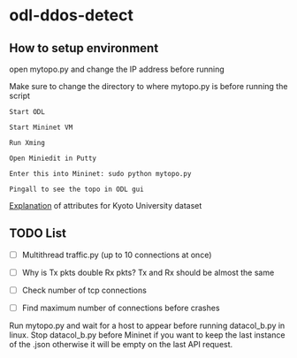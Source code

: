 # odl-ddos-detect

## How to setup environment

open mytopo.py and change the IP address before running

Make sure to change the directory to where mytopo.py is before running the script

```
Start ODL

Start Mininet VM

Run Xming

Open Miniedit in Putty

Enter this into Mininet: sudo python mytopo.py

Pingall to see the topo in ODL gui
```

[Explanation](http://www.takakura.com/Kyoto_data/BenchmarkData-Description-v5.pdf) of attributes for Kyoto University dataset

## TODO List

- [ ] Multithread traffic.py (up to 10 connections at once)

- [ ] Why is Tx pkts double Rx pkts? Tx and Rx should be almost the same

- [ ] Check number of tcp connections

- [ ] Find maximum number of connections before crashes


Run mytopo.py and wait for a host to appear before running datacol_b.py in linux. Stop datacol_b.py before Mininet if you want to keep the last instance of the .json otherwise it will be empty on the last API request.
